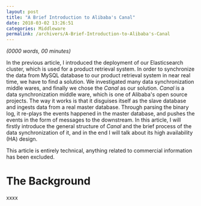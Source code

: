 ```yaml
---
layout: post
title: "A Brief Introduction to Alibaba's Canal"
date: 2018-03-02 13:26:51
categories: Middleware
permalink: /archivers/A-Brief-Introduction-to-Alibaba's-Canal
---
```


_(0000 words, 00 minutes)_

In the previous article, I introduced the deployment of our Elasticsearch cluster, which is used for a product retrieval system. In order to synchronize the data from MySQL database to our product retrieval system in near real time, we have to find a solution. We investigated many data synchronization middle wares, and finally we chose the _Canal_ as our solution. _Canal_ is a data synchronization middle ware, which is one of Alibaba's open source projects. The way it works is that it disguises itself as the slave database and ingests data from a real master database. Through parsing the binary log, it re-plays the events happened in the master database, and pushes the events in the form of messages to the downstream. In this article, I will firstly introduce the general structure of _Canal_ and the brief process of the data synchronization of it, and in the end I will talk about its high availability (HA) design. 

This article is entirely technical, anything related to commercial information has been excluded.  

<!--more-->

# The Background 

xxxx